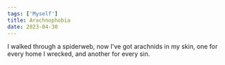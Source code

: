 ```yaml
---
tags: ['Myself']
title: Arachnophobia
date: 2023-04-30
---
```


I walked through a spiderweb,
now I've got arachnids in my skin,
one for every home I wrecked,
and another for every sin.